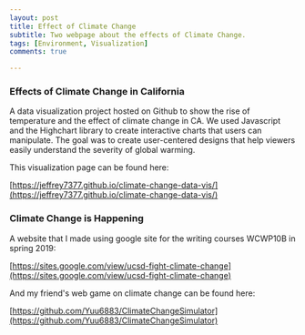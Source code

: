 ```yaml
---
layout: post
title: Effect of Climate Change
subtitle: Two webpage about the effects of Climate Change.
tags: [Environment, Visualization]
comments: true

---
```


### Effects of Climate Change in California

A data visualization project hosted on Github to show the rise of temperature and the effect of climate change in CA. We used Javascript and the Highchart library to create interactive charts that users can manipulate. The goal was to create user-centered designs that help viewers easily understand the severity of global warming.

This visualization page can be found here:

[https://jeffrey7377.github.io/climate-change-data-vis/](https://jeffrey7377.github.io/climate-change-data-vis/)


### Climate Change is Happening

A website that I made using google site for the writing courses WCWP10B in spring 2019:

[https://sites.google.com/view/ucsd-fight-climate-change](https://sites.google.com/view/ucsd-fight-climate-change)

And my friend's web game on climate change can be found here:

[https://github.com/Yuu6883/ClimateChangeSimulator](https://github.com/Yuu6883/ClimateChangeSimulator)
